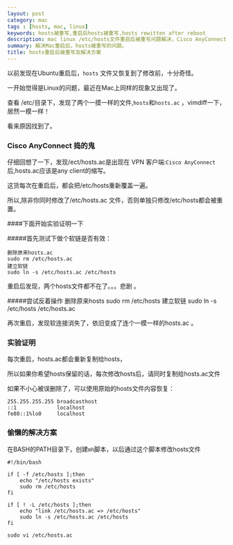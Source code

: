 ```yaml
---
layout: post
category: mac
tags : [hosts, mac, linux]
keywords: hosts被重写,重启后hosts被重写,hosts rewitten after reboot
description: mac linux /etc/hosts文件重启后被重写问题解决，Cisco AnyConnect的/etc/hosts.ac文件是问题的原因，通过mh脚本可以解决这个问题。
summary: 解决Mac重启后，hosts被重写的问题。
title: hosts重启后被重写及解决方案
---
```



以前发现在Ubuntu重启后，`hosts` 文件又恢复到了修改前，十分奇怪。

一开始觉得是Linux的问题，最近在Mac上同样的现象又出现了。

查看 /etc/目录下，发现了两个一摸一样的文件,`hosts`和`hosts.ac` ，vimdiff一下，居然一模一样！

看来原因找到了。

### Cisco AnyConnect 捣的鬼
仔细回想了一下，发现/ect/hosts.ac是出现在 VPN 客户端:`Cisco AnyConnect`后,hosts.ac应该是any client的缩写。

这货每次在重启后，都会把/etc/hosts重新覆盖一遍。

所以,除非你同时修改了/etc/hosts.ac 文件，否则单独只修改/etc/hosts都会被重置。

####下面开始实验证明一下

#####首先测试下做个软链是否有效：


	删除原来hosts.ac
	sudo rm /etc/hosts.ac
	建立软链
	sudo ln -s /etc/hosts.ac /etc/hosts
		
重启后发现，两个hosts文件都不在了。。。悲剧 。

#####尝试反着操作
	删除原来hosts
	sudo rm /etc/hosts
	建立软链
	sudo ln -s /etc/hosts /etc/hosts.ac
		
再次重启，发现软连接消失了，依旧变成了连个一模一样的hosts.ac 。

### 实验证明
每次重启，hosts.ac都会重新复制给hosts，

所以如果你希望hosts保留的话，每次修改hosts后，请同时复制给hosts.ac文件


如果不小心被误删除了，可以使用原始的hosts文件内容恢复：
		
	255.255.255.255 broadcasthost
	::1             localhost
	fe80::1%lo0     localhost
	
### 偷懒的解决方案

在BASH的PATH目录下，创建`mh`脚本，以后通过这个脚本修改hosts文件

	#!/bin/bash

	if [ -f /etc/hosts ];then
        echo "/etc/hosts exists"
        sudo rm /etc/hosts
	fi

	if [ ! -L /etc/hosts ];then
        echo "link /etc/hosts.ac => /etc/hosts"
        sudo ln -s /etc/hosts.ac /etc/hosts
	fi

	sudo vi /etc/hosts.ac
		
